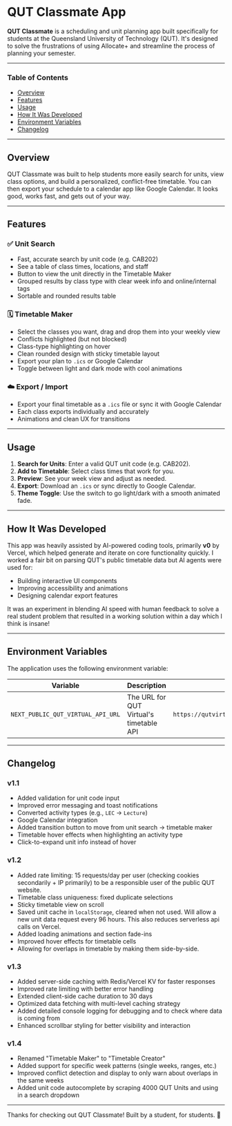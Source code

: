 # QUT Classmate App

**QUT Classmate** is a scheduling and unit planning app built specifically for students at the Queensland University of Technology (QUT). It's designed to solve the frustrations of using Allocate+ and streamline the process of planning your semester.

---

### Table of Contents
- [Overview](#overview)
- [Features](#features)
- [Usage](#usage)
- [How It Was Developed](#how-it-was-developed)
- [Environment Variables](#environment-variables)
- [Changelog](#changelog)

---

## Overview

QUT Classmate was built to help students more easily search for units, view class options, and build a personalized, conflict-free timetable. You can then export your schedule to a calendar app like Google Calendar. It looks good, works fast, and gets out of your way.

---

## Features

### ✅ Unit Search
- Fast, accurate search by unit code (e.g. CAB202)
- See a table of class times, locations, and staff
- Button to view the unit directly in the Timetable Maker
- Grouped results by class type with clear week info and online/internal tags
- Sortable and rounded results table

### 🗓️ Timetable Maker
- Select the classes you want, drag and drop them into your weekly view
- Conflicts highlighted (but not blocked)
- Class-type highlighting on hover
- Clean rounded design with sticky timetable layout
- Export your plan to `.ics` or Google Calendar
- Toggle between light and dark mode with cool animations

### ☁️ Export / Import
- Export your final timetable as a `.ics` file or sync it with Google Calendar
- Each class exports individually and accurately
- Animations and clean UX for transitions

---

## Usage

1. **Search for Units**: Enter a valid QUT unit code (e.g. CAB202).
2. **Add to Timetable**: Select class times that work for you.
3. **Preview**: See your week view and adjust as needed.
4. **Export**: Download an `.ics` or sync directly to Google Calendar.
5. **Theme Toggle**: Use the switch to go light/dark with a smooth animated fade.


---


## How It Was Developed

This app was heavily assisted by AI-powered coding tools, primarily **v0** by Vercel, which helped generate and iterate on core functionality quickly. I worked a fair bit on parsing QUT's public timetable data but AI agents were used for:
- Building interactive UI components
- Improving accessibility and animations
- Designing calendar export features

It was an experiment in blending AI speed with human feedback to solve a real student problem that resulted in a working solution within a day which I think is insane!

---

## Environment Variables

The application uses the following environment variable:

| Variable | Description | Default |
|----------|-------------|---------|
| `NEXT_PUBLIC_QUT_VIRTUAL_API_URL` | The URL for QUT Virtual's timetable API | `https://qutvirtual3.qut.edu.au/qvpublic/ttab_unit_search_p.process_search` |


---

## Changelog

### v1.1
- Added validation for unit code input
- Improved error messaging and toast notifications
- Converted activity types (e.g., `LEC` → `Lecture`)
- Google Calendar integration
- Added transition button to move from unit search → timetable maker
- Timetable hover effects when highlighting an activity type 
- Click-to-expand unit info instead of hover

### v1.2
- Added rate limiting: 15 requests/day per user (checking cookies secondarily + IP primarily) to be a responsible user of the public QUT website.
- Timetable class uniqueness: fixed duplicate selections
- Sticky timetable view on scroll
- Saved unit cache in `localStorage`, cleared when not used. Will allow a new unit data request every 96 hours. This also reduces serverless api calls on Vercel.
- Added loading animations and section fade-ins
- Improved hover effects for timetable cells
- Allowing for overlaps in timetable by making them side-by-side.

### v1.3
- Added server-side caching with Redis/Vercel KV for faster responses
- Improved rate limiting with better error handling
- Extended client-side cache duration to 30 days
- Optimized data fetching with multi-level caching strategy
- Added detailed console logging for debugging and to check where data is coming from
- Enhanced scrollbar styling for better visibility and interaction

### v1.4
- Renamed "Timetable Maker" to "Timetable Creator"
- Added support for specific week patterns (single weeks, ranges, etc.)
- Improved conflict detection and display to only warn about overlaps in the same weeks
- Added unit code autocomplete by scraping 4000 QUT Units and using in a search dropdown
---

Thanks for checking out QUT Classmate! Built by a student, for students. 🚀
